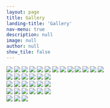 ```yaml
---
layout: page
title: Gallery
landing-title: 'Gallery'
nav-menu: true
description: null
image: null
author: null
show_tile: false
---
```


<div class="row"> 
  <div class="column">
    <img src="assets/images/border01.png">
    <img src="assets/images/collage02.png">
    <img src="assets/images/collage03.png">
    <img src="assets/images/collage04.png">
    <img src="assets/images/collage05.png">
    <img src="assets/images/collage06.png">
    <img src="assets/images/collage07.png">
    <img src="assets/images/collage08.png">
    <img src="assets/images/collage09.png">
    <img src="assets/images/collage10.png">
    <img src="assets/images/collage11.png">
    <img src="assets/images/collage12.png">
    <img src="assets/images/border01.png">
  </div>
  <div class="column">
    <img src="assets/images/Greg (somewhere in Maryland) showing that fishing expeditions sometimes do pay off copy.jpeg">
    <img src="assets/images/Greg and a cup of joe.jpeg">
    <img src="assets/images/With Sarah and Ann.jpeg">
    <img src="assets/images/Greg and Sarah Christmas 2019.jpeg">
    <img src="assets/images/Greg and Sarah on Mackinac Island Aug 2015.jpeg">
    <img src="assets/images/Greg Thanksgiving.JPEG">
  </div> 
  <div class="column">
    <img src="assets/images/Heading off for a run in Durham, May 2022.jpeg">
    <img src="assets/images/In Greece, Summer 2003.jpeg">
    <img src="assets/images/In Liverpool with Sarah, June 2007.jpeg">
    <img src="assets/images/In Rome with Sarah and his dad, Sept 1999.jpeg">
    <img src="assets/images/Little.jpeg">
    <img src="assets/images/Over the rainbow on the Huron River near his house in Ann Arbor - where Greg liked to walk with Sarah and friends.jpeg">
  </div>
  <div class="column">
    <img src="assets/images/Racing Sarah in the stadium at Olympia, Summer 2003.jpeg">
    <img src="assets/images/With his dad and Sarah in his John Lennon phase in Sevilla, June 2007.jpeg">
    <img src="assets/images/Racing Sarah in the stadium at Olympia, Summer 2003.jpeg">
    <img src="assets/images/Sitting with Sarah in the theater at Epidaurus, Summer 2003.jpeg">
    <img src="assets/images/With Ann and Sarah, May 2022.jpeg">
    <img src="assets/With Greg, Sarah and Ahmed.jpeg">
  </div>
  <div class="column">
    <img src="assets/images/With Sarah in Lisbon, June 2003.jpeg">
    <img src="assets/images/With Sarah in Pompeii, Sept 1999.jpeg">
    <img src="assets/With Sarah in the Garden of Great Grandfather Smyrnios's house in Yioryitsion, Sparta, Summer 2003.jpeg">
   </div>
</div>
